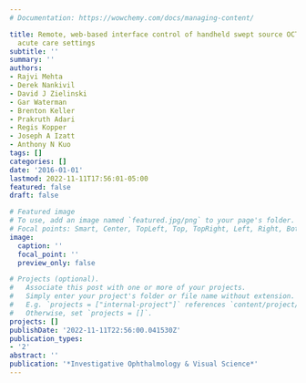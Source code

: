 ```yaml
---
# Documentation: https://wowchemy.com/docs/managing-content/

title: Remote, web-based interface control of handheld swept source OCT system for
  acute care settings
subtitle: ''
summary: ''
authors:
- Rajvi Mehta
- Derek Nankivil
- David J Zielinski
- Gar Waterman
- Brenton Keller
- Prakruth Adari
- Regis Kopper
- Joseph A Izatt
- Anthony N Kuo
tags: []
categories: []
date: '2016-01-01'
lastmod: 2022-11-11T17:56:01-05:00
featured: false
draft: false

# Featured image
# To use, add an image named `featured.jpg/png` to your page's folder.
# Focal points: Smart, Center, TopLeft, Top, TopRight, Left, Right, BottomLeft, Bottom, BottomRight.
image:
  caption: ''
  focal_point: ''
  preview_only: false

# Projects (optional).
#   Associate this post with one or more of your projects.
#   Simply enter your project's folder or file name without extension.
#   E.g. `projects = ["internal-project"]` references `content/project/deep-learning/index.md`.
#   Otherwise, set `projects = []`.
projects: []
publishDate: '2022-11-11T22:56:00.041530Z'
publication_types:
- '2'
abstract: ''
publication: '*Investigative Ophthalmology & Visual Science*'
---
```

